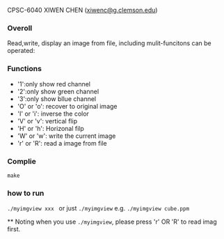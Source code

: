CPSC-6040
XIWEN CHEN (xiwenc@g.clemson.edu)

### Overoll
Read,write, display an image from file, including mulit-funcitons can be operated:

### Functions
- '1':only show red channel
- '2':only show green channel
- '3':only show bllue channel
- 'O' or 'o': recover to original image
- 'I' or 'i': inverse the color
- 'V' or 'v': vertical flip
- 'H' or 'h': Horizonal filp
- 'W' or 'w': write the current image 
- 'r' or 'R': read a image from file

### Complie
```
make
```
### how to run

```./myimgview xxx ``` or just ```./myimgview```
e.g.
```./myimgview cube.ppm ```

** Noting
when you use ```./myimgview```, please press 'r' OR 'R' to read imag first.


